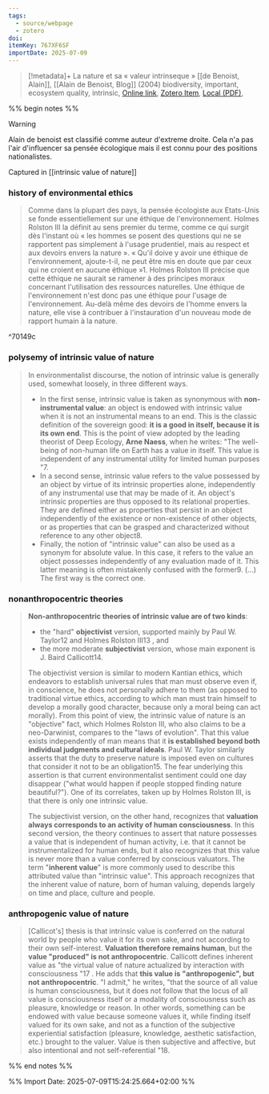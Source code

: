 ```yaml
---
tags:
  - source/webpage
  - zotero
doi: 
itemKey: 767XF6SF
importDate: 2025-07-09
---
```

>[!metadata]+
> La nature et sa « valeur intrinseque »
> [[de Benoist, Alain]], 
> [[Alain de Benoist, Blog]] (2004)
> biodiversity, important, ecosystem quality, intrinsic, 
> [Online link](https://alaindebenoist.s3.amazonaws.com/pdf/la_nature_et_sa_valeur_intrinseque.pdf), [Zotero Item](zotero://select/library/items/767XF6SF), [Local (PDF)](file://C:/Users/aburg/Documents/references/zotero/storage/DFVXWDER/deBenoist_NATURESA.pdf), 

%% begin notes %%
>[!warning]
>Alain de benoist est classifié comme auteur d'extreme droite. Cela n'a pas l'air d'influencer sa pensée écologique mais il est connu pour des positions nationalistes.

Captured in [[intrinsic value of nature]]

### history of environmental ethics
> Comme dans la plupart des pays, la pensée écologiste aux Etats-Unis se fonde essentiellement sur une éthique de l'environnement. Holmes Rolston III la définit au sens premier du terme, comme ce qui surgit dès l'instant où « les hommes se posent des questions qui ne se rapportent pas simplement à l'usage prudentiel, mais au respect et aux devoirs envers la nature ». « Qu'il doive y avoir une éthique de l'environnement, ajoute-t-il, ne peut être mis en doute que par ceux qui ne croient en aucune éthique »1. Holmes Rolston III précise que cette éthique ne saurait se ramener à des principes moraux concernant l'utilisation des ressources naturelles. Une éthique de l'environnement n'est donc pas une éthique pour l'usage de l'environnement. Au-delà même des devoirs de l'homme envers la nature, elle vise à contribuer à l'instauration d'un nouveau mode de rapport humain à la nature.

^70149c

### polysemy of intrinsic value of nature
> In environmentalist discourse, the notion of intrinsic value is generally used, somewhat loosely, in three different ways. 
> - In the first sense, intrinsic value is taken as synonymous with **non-instrumental value**: an object is endowed with intrinsic value when it is not an instrumental means to an end. This is the classic definition of the sovereign good: **it is a good in itself, because it is its own end**. This is the point of view adopted by the leading theorist of Deep Ecology, **Arne Naess**, when he writes: "The well-being of non-human life on Earth has a value in itself. This value is independent of any instrumental utility for limited human purposes "7. 
> - In a second sense, intrinsic value refers to the value possessed by an object by virtue of its intrinsic properties alone, independently of any instrumental use that may be made of it. An object's intrinsic properties are thus opposed to its relational properties. They are defined either as properties that persist in an object independently of the existence or non-existence of other objects, or as properties that can be grasped and characterized without reference to any other object8. 
> - Finally, the notion of "intrinsic value" can also be used as a synonym for absolute value. In this case, it refers to the value an object possesses independently of any evaluation made of it. This latter meaning is often mistakenly confused with the former9.
> (...) The first way is the correct one.
### nonanthropocentric theories
> **Non-anthropocentric theories of intrinsic value are of two kinds**: 
> - the "hard" **objectivist** version, supported mainly by Paul W. Taylor12 and Holmes Rolston III13 , and 
> - the more moderate **subjectivist** version, whose main exponent is J. Baird Callicott14. 
> 
> The objectivist version is similar to modern Kantian ethics, which endeavors to establish universal rules that man must observe even if, in conscience, he does not personally adhere to them (as opposed to traditional virtue ethics, according to which man must train himself to develop a morally good character, because only a moral being can act morally). From this point of view, the intrinsic value of nature is an "objective" fact, which Holmes Rolston III, who also claims to be a neo-Darwinist, compares to the "laws of evolution". That this value exists independently of man means that it **is established beyond both individual judgments and cultural ideals**. Paul W. Taylor similarly asserts that the duty to preserve nature is imposed even on cultures that consider it not to be an obligation15. The fear underlying this assertion is that current environmentalist sentiment could one day disappear ("what would happen if people stopped finding nature beautiful?"). One of its correlates, taken up by Holmes Rolston III, is that there is only one intrinsic value. 
> 
> The subjectivist version, on the other hand, recognizes that **valuation always corresponds to an activity of human consciousness**. In this second version, the theory continues to assert that nature possesses a value that is independent of human activity, i.e. that it cannot be instrumentalized for human ends, but it also recognizes that this value is never more than a value conferred by conscious valuators. The term "**inherent value**" is more commonly used to describe this attributed value than "intrinsic value". This approach recognizes that the inherent value of nature, born of human valuing, depends largely on time and place, culture and people.
### anthropogenic value of nature
>\[Callicot\'s] thesis is that intrinsic value is conferred on the natural world by people who value it for its own sake, and not according to their own self-interest. **Valuation therefore remains human**, but the **value "produced" is not anthropocentric**. Callicott defines inherent value as "the virtual value of nature actualized by interaction with consciousness "17 . He adds that **this value is "anthropogenic", but not anthropocentric**. "I admit," he writes, "that the source of all value is human consciousness, but it does not follow that the locus of all value is consciousness itself or a modality of consciousness such as pleasure, knowledge or reason. In other words, something can be endowed with value because someone values it, while finding itself valued for its own sake, and not as a function of the subjective experiential satisfaction (pleasure, knowledge, aesthetic satisfaction, etc.) brought to the valuer. Value is then subjective and affective, but also intentional and not self-referential "18.

%% end notes %%

%% Import Date: 2025-07-09T15:24:25.664+02:00 %%

